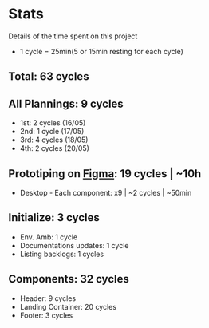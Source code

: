 # Stats
Details of the time spent on this project

* 1 cycle = 25min(5 or 15min resting for each cycle)

## Total: 63 cycles

## All Plannings: 9 cycles
* 1st: 2 cycles (16/05)
* 2nd: 1 cycle (17/05)
* 3rd: 4 cycles (18/05)
* 4th: 2 cycles (20/05)

## Prototiping on [Figma]: 19 cycles | ~10h
* Desktop - Each component: x9 | ~2 cycles | ~50min

## Initialize: 3 cycles
* Env. Amb: 1 cycle
* Documentations updates: 1 cycle
* Listing backlogs: 1 cycles

## Components: 32 cycles
* Header: 9 cycles
* Landing Container: 20 cycles
* Footer: 3 cycles

[Figma]: https://www.figma.com/file/wUBzhofzIoWjlNo0ZdNbZ1/Provi-Challenge?node-id=0%3A1
[Dev]: https://github.com/savio591/provi-clone/tree/dev

[projects]: https://github.com/savio591/provi-clone/projects/1
[issues]: https://github.com/savio591/provi-clone/issues
[milestones]: https://github.com/savio591/provi-clone/milestones
[STATS.md]: ./stats.md

[Provi]: https://provi.com.br